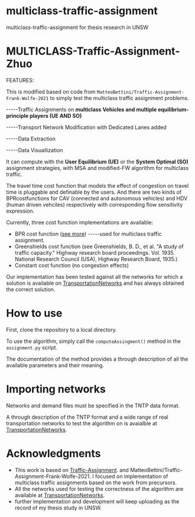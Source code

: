 # multiclass-traffic-assignment
multiclass-traffic-assignment for thesis research in UNSW
# MULTICLASS-Traffic-Assignment-Zhuo
FEATURES:

This is modified based on code from `MatteoBettini/Traffic-Assignment-Frank-Wolfe-2021` to simply test the multiclass traffic assignment problems.

-----Traffic Assignments on **multiclass Vehicles and multiple equilibrium-principle players (UE AND SO)**

-----Transport Network Modification with Dedicated Lanes added

-----Data Extraction

-----Data Visuallization

It can compute with the **User Equilibrium (UE)** or the **System Optimal (SO)** assignment strategies, with MSA and modified-FW algorithm for multiclass traffic.

The travel time cost function that models the effect of congestion on travel time is pluggable and definable by the users. And there are two kinds of BPRcostfunctions for CAV (connected and autonomous vehicles) and HDV (human driven vehciles) respectively with corresponding flow sensitivity expression.

Currently, three cost function implementations are available:
* BPR cost function ([see more](https://rdrr.io/rforge/travelr/man/bpr.function.html)) -----used for multiclass traffic assignment.
* Greenshields cost function (see Greenshields, B. D., et al. "A study of traffic capacity." Highway research board proceedings. Vol. 1935. National Research Council (USA), Highway Research Board, 1935.)
* Constant cost function (no congestion effects)

Our implementation has been tested against all the networks for which a solution is available on [TransportationNetworks](https://github.com/bstabler/TransportationNetworks) and has always obtained the correct solution.

# How to use

First, clone the repository to a local directory.

To use the algorithm, simply call the `computeAssingment()` method in the `assignment.py` script.

The documentation of the method provides a through description of all the available parameters and their meaning.

# Importing networks
 Networks and demand files must be specified in the TNTP data format.
 
 A through description of the TNTP format and a wide range of real transportation networks to test the algorithm on is avaialble at [TransportationNetworks](https://github.com/bstabler/TransportationNetworks).

 
 # Acknowledgments
 
* This work is based on [Traffic-Assignment](https://github.com/prameshk/Traffic-Assignment). and MatteoBettini/Traffic-Assignment-Frank-Wolfe-2021.  I focused on implementation of multiclass traffic assignments based on the work from precursors.
* All the networks used for testing the correctness of the algorithm are available at [TransportationNetworks](https://github.com/bstabler/TransportationNetworks).
* further implementation and development will keep uploading as the record of my thesis study in UNSW.
